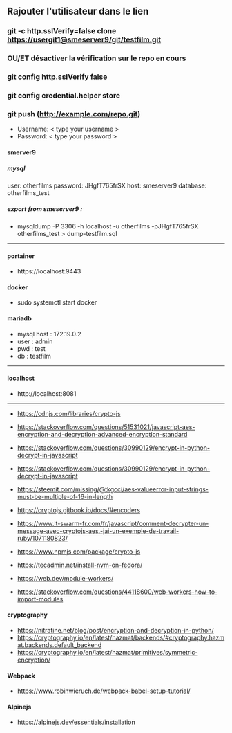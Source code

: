 ## Rajouter l'utilisateur dans le lien

### git -c http.sslVerify=false clone <https://usergit1@smeserver9/git/testfilm.git>

### OU/ET désactiver la vérification sur le repo en cours

### git config http.sslVerify false

### git config credential.helper store

### git push (http://example.com/repo.git)

- Username: < type your username >
- Password: < type your password >

#### smerver9

##### mysql

user: otherfilms
password: JHgfT765frSX
host: smeserver9
database: otherfilms_test

##### export from smeserver9 :

- mysqldump -P 3306 -h localhost -u otherfilms -pJHgfT765frSX otherfilms_test > dump-testfilm.sql

---

#### portainer

- https://localhost:9443

#### docker

- sudo systemctl start docker

#### mariadb

- mysql host : 172.19.0.2
- user : admin
- pwd : test
- db : testfilm

---

#### localhost

- http://localhost:8081

---

- https://cdnjs.com/libraries/crypto-js
- https://stackoverflow.com/questions/51531021/javascript-aes-encryption-and-decryption-advanced-encryption-standard
- https://stackoverflow.com/questions/30990129/encrypt-in-python-decrypt-in-javascript

- https://stackoverflow.com/questions/30990129/encrypt-in-python-decrypt-in-javascript
- https://steemit.com/missing/@tkgcci/aes-valueerror-input-strings-must-be-multiple-of-16-in-length
- https://cryptojs.gitbook.io/docs/#encoders
- https://www.it-swarm-fr.com/fr/javascript/comment-decrypter-un-message-avec-cryptojs-aes.-jai-un-exemple-de-travail-ruby/1071180823/

- https://www.npmjs.com/package/crypto-js
- https://tecadmin.net/install-nvm-on-fedora/
- https://web.dev/module-workers/
- https://stackoverflow.com/questions/44118600/web-workers-how-to-import-modules

#### cryptography

- https://nitratine.net/blog/post/encryption-and-decryption-in-python/
- https://cryptography.io/en/latest/hazmat/backends/#cryptography.hazmat.backends.default_backend
- https://cryptography.io/en/latest/hazmat/primitives/symmetric-encryption/

#### Webpack

- https://www.robinwieruch.de/webpack-babel-setup-tutorial/

#### Alpinejs

- https://alpinejs.dev/essentials/installation
